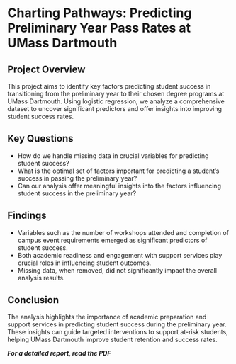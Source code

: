 # Charting Pathways: Predicting Preliminary Year Pass Rates at UMass Dartmouth

## Project Overview
This project aims to identify key factors predicting student success in transitioning from the preliminary year to their chosen degree programs at UMass Dartmouth. Using logistic regression, we analyze a comprehensive dataset to uncover significant predictors and offer insights into improving student success rates.

## Key Questions
- How do we handle missing data in crucial variables for predicting student success?
- What is the optimal set of factors important for predicting a student’s success in passing the preliminary year?
- Can our analysis offer meaningful insights into the factors influencing student success in the preliminary year?

## Findings
 - Variables such as the number of workshops attended and completion of campus event requirements emerged as significant predictors of student success.
 - Both academic readiness and engagement with support services play crucial roles in influencing student outcomes.
 - Missing data, when removed, did not significantly impact the overall analysis results.

## Conclusion
The analysis highlights the importance of academic preparation and support services in predicting student success during the preliminary year. These insights can guide targeted interventions to support at-risk students, helping UMass Dartmouth improve student retention and success rates.

***For a detailed report, read the PDF***

